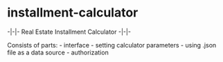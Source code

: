# installment-calculator

-|-|- Real Estate Installment Calculator -|-|-

Consists of parts:
     - interface
     - setting calculator parameters
     - using .json file as a data source
     - authorization
